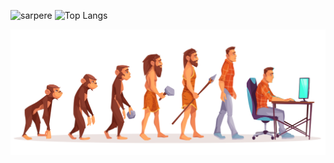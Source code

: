 <img src="https://github-readme-stats.vercel.app/api?username=sarpere&show_icons=true&theme=gruvbox" alt="sarpere" /> <img src="https://github-readme-stats.vercel.app/api/top-langs/?username=sarpere&layout=compact" style="vertical-align: top;" alt="Top Langs"/>

![Evolation Sarper](/programmer.jpg)
